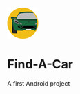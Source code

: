 ![Find a car](https://raw.githubusercontent.com/arno06/Find-A-Car/master/app/src/main/res/mipmap-hdpi/ic_launcher.png)
# Find-A-Car 
A first Android project
